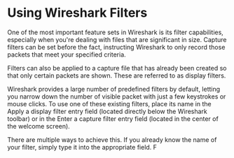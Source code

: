 # Using Wireshark Filters
One of the most important feature sets in Wireshark is its filter capabilities, especially when you're dealing with files that are significant in size. Capture filters can be set before the fact, instructing Wireshark to only record those packets that meet your specified criteria.

Filters can also be applied to a capture file that has already been created so that only certain packets are shown. These are referred to as display filters.

Wireshark provides a large number of predefined filters by default, letting you narrow down the number of visible packet with just a few keystrokes or mouse clicks. To use one of these existing filters, place its name in the Apply a display filter entry field (located directly below the Wireshark toolbar) or in the Enter a capture filter entry field (located in the center of the welcome screen).

There are multiple ways to achieve this. If you already know the name of your filter, simply type it into the appropriate field. F

<!--stackedit_data:
eyJoaXN0b3J5IjpbLTEyMTYyMzY2OCwxNzM1ODc0MTE0XX0=
-->